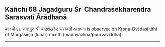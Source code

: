 ## Kāñchī 68 Jagadguru Śrī Chandraśekharendra Sarasvatī Ārādhanā
काञ्ची ६८ जगद्गुरु श्री चन्द्रशेखरेन्द्र सरस्वती आराधना is observed on Kṛṣṇa-Dvādaśī tithi of Mārgaśīrṣa (lunar) month (madhyaahna/puurvaviddha).



---
